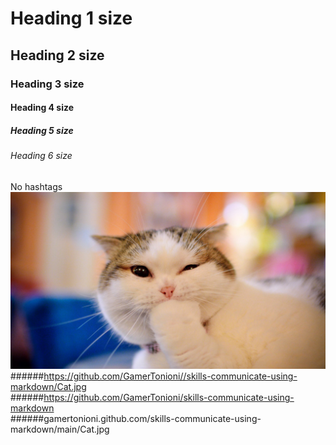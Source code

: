 # Heading 1 size
## Heading 2 size
### Heading 3 size
#### Heading 4 size
##### Heading 5 size
###### Heading 6 size
No hashtags <br>
![Image of Cat](https://github.com/GamerTonioni/skills-communicate-using-markdown/blob/main/Cat.jpg)
<br>
######https://github.com/GamerTonioni//skills-communicate-using-markdown/Cat.jpg
<br>
######https://github.com/GamerTonioni/skills-communicate-using-markdown
<br>
######gamertonioni.github.com/skills-communicate-using-markdown/main/Cat.jpg
